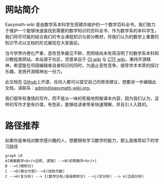 # 网站简介

Easymath-wiki 是由数学系本科学生搭建并维护的一个数学百科全书。我们致力于维护一个能够快速查找到需要的数学知识的百科全书，作为数学系的本科学生，我们将尽可能的结合我们的专业课程知识与部分教材，将我们认为的数学上重要的知识节点以文档的形式展现在大家面前。

当今学界内卷化严重，恶性竞争屡见不鲜，而网络尚未有简洁明了的数学系本科知识教程类网站。本站源于社区，灵感来自于 [OI wiki](https://oi-wiki.org) 与 [CTF wiki](https://ctf-wiki.org)，秉持开源精神，希望能在巩固编辑者自身知识的同时，为遏止恶性竞争，倡导学术本质的探讨乐趣，发扬开源精神出一份力。

此文档在 [Github](https://github.com/Easymath-wiki/Easymath-wiki)上开源，任何人都可以提交自己的修改建议，想要进一步编辑此文档，请联系：admin@easymath-wiki.org。

我们倡导有激情的写作，而不是从一味的死板地照搬课本内容，因为我们认为，这样的写作才是有价值，有色彩，能够给读者带来快速理解，并且引人入胜的。

# 路径推荐
如果你是单纯对数学感兴趣的人，想要拥有学习数学的能力，那么我推荐如下的学习路径

```mermaid
graph LR
A[离散数学<br/>证明, 逻辑] -->B(初等数学<br/>)
B -->C(微积分)
C -->D(微分方程)-->E(线性代数)
C -->H(复分析) --> I(数学分析/高级微积分) -->j(实分析) --> k(泛函分析)

```
